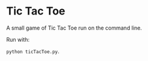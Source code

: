 # Tic Tac Toe

A small game of Tic Tac Toe run on the command line.

Run with:

`python ticTacToe.py`.